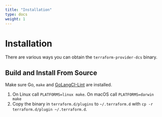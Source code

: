 ```yaml
---
title: "Installation"
type: docs
weight: 1
---
```


# Installation

There are various ways you can obtain the `terraform-provider-dcs` binary.

## Build and Install From Source

Make sure Go, `make` and [GoLangCI-Lint](https://github.com/golangci/golangci-lint#install) are installed.

1. On Linux call `PLATFORMS=linux make`. On macOS call `PLATFORMS=darwin make`
2. Copy the binary in `terraform.d/plugins` to `~/.terraform.d` with `cp -r terraform.d/plugin ~/.terraform.d`. 

